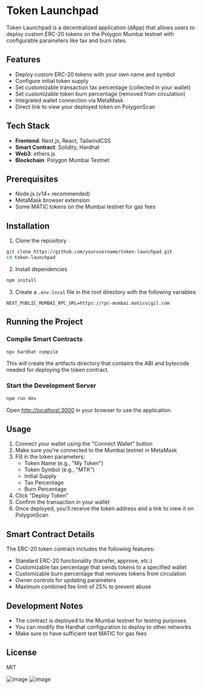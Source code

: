# Token Launchpad

Token Launchpad is a decentralized application (dApp) that allows users to deploy custom ERC-20 tokens on the Polygon Mumbai testnet with configurable parameters like tax and burn rates.

## Features

- Deploy custom ERC-20 tokens with your own name and symbol
- Configure initial token supply
- Set customizable transaction tax percentage (collected in your wallet)
- Set customizable token burn percentage (removed from circulation)
- Integrated wallet connection via MetaMask
- Direct link to view your deployed token on PolygonScan

## Tech Stack

- **Frontend**: Next.js, React, TailwindCSS
- **Smart Contract**: Solidity, Hardhat
- **Web3**: ethers.js
- **Blockchain**: Polygon Mumbai Testnet

## Prerequisites

- Node.js (v14+ recommended)
- MetaMask browser extension
- Some MATIC tokens on the Mumbai testnet for gas fees

## Installation

1. Clone the repository

```bash
git clone https://github.com/yourusername/token-launchpad.git
cd token-launchpad
```

2. Install dependencies

```bash
npm install
```

3. Create a `.env.local` file in the root directory with the following variables:

```
NEXT_PUBLIC_MUMBAI_RPC_URL=https://rpc-mumbai.maticvigil.com
```

## Running the Project

### Compile Smart Contracts

```bash
npx hardhat compile
```

This will create the artifacts directory that contains the ABI and bytecode needed for deploying the token contract.

### Start the Development Server

```bash
npm run dev
```

Open [http://localhost:3000](http://localhost:3000) in your browser to use the application.

## Usage

1. Connect your wallet using the "Connect Wallet" button
2. Make sure you're connected to the Mumbai testnet in MetaMask
3. Fill in the token parameters:
   - Token Name (e.g., "My Token")
   - Token Symbol (e.g., "MTK")
   - Initial Supply
   - Tax Percentage
   - Burn Percentage
4. Click "Deploy Token"
5. Confirm the transaction in your wallet
6. Once deployed, you'll receive the token address and a link to view it on PolygonScan

## Smart Contract Details

The ERC-20 token contract includes the following features:

- Standard ERC-20 functionality (transfer, approve, etc.)
- Customizable tax percentage that sends tokens to a specified wallet
- Customizable burn percentage that removes tokens from circulation
- Owner controls for updating parameters
- Maximum combined fee limit of 25% to prevent abuse

## Development Notes

- The contract is deployed to the Mumbai testnet for testing purposes
- You can modify the Hardhat configuration to deploy to other networks
- Make sure to have sufficient test MATIC for gas fees

## License

MIT

![image](https://github.com/user-attachments/assets/792fdb2c-58ce-46a4-9d37-ac25531d5cd3)
![image](https://github.com/user-attachments/assets/1716006d-3426-4300-92db-a24fb113bced)
